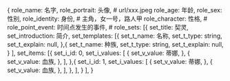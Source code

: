 {
  role_name:                 名字,
  role_portrait:             头像, # url/xxx.jpeg
  role_age:                  年龄,
  role_sex:                  性别,
  role_identity:             身份, # 主角，女一号，路人甲
  role_character:            性格, #
  role_point_event:          时间点发生的事件, #
  role_sets: [{
      set_title: 契灵,
      set_introduction: 简介,
      set_templates: [{
          set_t_name: 名称,
          set_t_type: string,
          set_t_explain: null,
        },{
          set_t_name: 种族,
          set_t_type: string,
          set_t_explain: null,
        }
      ],
      set_items: [{
          set_i_id: 0,
          set_i_values: [
            { set_v_value: 蒂娜, },
            { set_v_value: 血族, },
          ],
        },{
          set_i_id: 1,
          set_i_values: [
            { set_v_value: 蒂娜, },
            { set_v_value: 血族, },
          ],
        },
      ],
    }
  ],
}